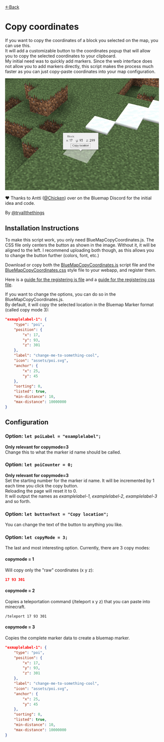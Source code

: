[←Back](..)

# Copy coordinates

If you want to copy the coordinates of a block you selected on the map, you can use this.  
It will add a customizable button to the coordinates popup
that will allow you to copy the selected coordinates to your clipboard.  
My initial need was to quickly add markers.
Since the web interface does not allow you to add markers directly,
this script makes the process much faster as you can just copy-paste coordinates into your map configuration.

![image](demo.png)

❤️ Thanks to Antti ([@Chicken](https://github.com/Chicken)) over on the Bluemap Discord for the initial idea and code.

By [@tryallthethings](https://github.com/tryallthethings)

## Installation Instructions
To make this script work, you only need BlueMapCopyCoordinates.js.
The CSS file only centers the button as shown in the image.
Without it, it will be aligned to the left.
I recommend uploading both though, as this allows you to change the button further (colors, font, etc.)

Download or copy both the [BlueMapCopyCoordinates.js](BlueMapCopyCoordinates.js) script file
and the [BlueMapCopyCoordinates.css](BlueMapCopyCoordinates.css) style file to your webapp, and register them.

Here is a [guide for the registering js file](https://bluemap.bluecolored.de/community/Customisation.html#webapp-script-addons)
and a [guide for the registering css file](https://bluemap.bluecolored.de/community/Customisation.html#theme-and-look).


If you want to change the options, you can do so in the BlueMapCopyCoordinates.js.  
By default, it will copy the selected location in the Bluemap Marker format (called copy mode 3):

```json
"exmaplelabel-1": {
    "type": "poi",
    "position": {
        "x": 17,
        "y": 93,
        "z": 301
    },
    "label": "change-me-to-something-cool",
    "icon": "assets/poi.svg",
    "anchor": {
        "x": 25,
        "y": 45
    },
    "sorting": 0,
    "listed": true,
    "min-distance": 10,
    "max-distance": 10000000
}
```

## Configuration

### Option: `let poiLabel = "examplelabel";`
**Only relevant for copymode=3**  
Change this to what the marker id name should be called.

### Option: `let poiCounter = 0;`
**Only relevant for copymode=3**  
Set the starting number for the marker id name.
It will be incremented by 1 each time you click the copy button.\
Reloading the page will reset it to 0.\
It will output the names as _examplelabel-1_, _examplelabel-2_, _examplelabel-3_ and so forth.

### Option: `let buttonText = "Copy location";`
You can change the text of the button to anything you like. 

### Option: `let copyMode = 3;`
The last and most interesting option. Currently, there are 3 copy modes:

#### copymode = 1
Will copy only the "raw" coordinates (x y z):

```json
17 93 301
```

#### copymode = 2
Copies a teleportation command (/teleport x y z) that you can paste into minecraft.

```
/teleport 17 93 301
```

#### copymode = 3
Copies the complete marker data to create a bluemap marker.
```json
"exmaplelabel-1": {
    "type": "poi",
    "position": {
        "x": 17,
        "y": 93,
        "z": 301
    },
    "label": "change-me-to-something-cool",
    "icon": "assets/poi.svg",
    "anchor": {
        "x": 25,
        "y": 45
    },
    "sorting": 0,
    "listed": true,
    "min-distance": 10,
    "max-distance": 10000000
}
```

